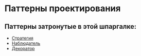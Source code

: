 # Паттерны проектирования
## Паттерны затронутые в этой шпаргалке:
- [Стратегия](https://github.com/fridrock/patterns-on-typescript/tree/master/strategy)
- [Наблюдатель](https://github.com/fridrock/patterns-on-typescript/tree/master/observer)
- [Декоратор](https://github.com/fridrock/patterns-on-typescript/tree/master/decorator)


